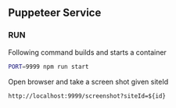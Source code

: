 ## Puppeteer Service

### RUN
Following command builds and starts a container

```bash
PORT=9999 npm run start
```

Open browser and take a screen shot given siteId

```
http://localhost:9999/screenshot?siteId=${id}
```


